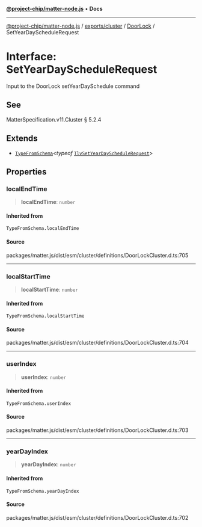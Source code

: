 [**@project-chip/matter-node.js**](../../../../../README.md) • **Docs**

***

[@project-chip/matter-node.js](../../../../../modules.md) / [exports/cluster](../../../README.md) / [DoorLock](../README.md) / SetYearDayScheduleRequest

# Interface: SetYearDayScheduleRequest

Input to the DoorLock setYearDaySchedule command

## See

MatterSpecification.v11.Cluster § 5.2.4

## Extends

- [`TypeFromSchema`](../../../../tlv/README.md#typefromschemas)\<*typeof* [`TlvSetYearDayScheduleRequest`](../README.md#tlvsetyeardayschedulerequest)\>

## Properties

### localEndTime

> **localEndTime**: `number`

#### Inherited from

`TypeFromSchema.localEndTime`

#### Source

packages/matter.js/dist/esm/cluster/definitions/DoorLockCluster.d.ts:705

***

### localStartTime

> **localStartTime**: `number`

#### Inherited from

`TypeFromSchema.localStartTime`

#### Source

packages/matter.js/dist/esm/cluster/definitions/DoorLockCluster.d.ts:704

***

### userIndex

> **userIndex**: `number`

#### Inherited from

`TypeFromSchema.userIndex`

#### Source

packages/matter.js/dist/esm/cluster/definitions/DoorLockCluster.d.ts:703

***

### yearDayIndex

> **yearDayIndex**: `number`

#### Inherited from

`TypeFromSchema.yearDayIndex`

#### Source

packages/matter.js/dist/esm/cluster/definitions/DoorLockCluster.d.ts:702
